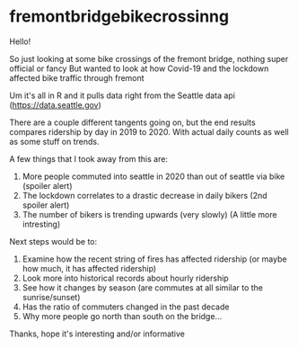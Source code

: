 # fremontbridgebikecrossinng

Hello! 

So just looking at some bike crossings of the fremont bridge, nothing super official or fancy
But wanted to look at how Covid-19 and the lockdown affected bike traffic through fremont 

Um it's all in R and it pulls data right from the Seattle data api (https://data.seattle.gov) 

There are a couple different tangents going on, but the end results compares ridership by day in 2019 to 2020. With actual daily counts as well as some stuff on trends.

A few things that I took away from this are:
  1. More people commuted into seattle in 2020 than out of seattle via bike (spoiler alert)
  2. The lockdown correlates to a drastic decrease in daily bikers (2nd spoiler alert)
  3. The number of bikers is trending upwards (very slowly) (A little more intresting) 
  
  
Next steps would be to:
  1. Examine how the recent string of fires has affected ridership (or maybe how much, it has affected ridership) 
  2. Look more into historical records about hourly ridership
  3. See how it changes by season (are commutes at all similar to the sunrise/sunset)
  4. Has the ratio of commuters changed in the past decade
  5. Why more people go north than south on the bridge...

    
    
Thanks, hope it's interesting and/or informative
